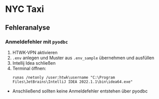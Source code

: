 # NYC Taxi

## Fehleranalyse

### Anmeldefehler mit `pyodbc`

1. HTWK-VPN aktivieren
2. `.env` anlegen und Muster aus `.env_sample` übernehmen und ausfüllen
3. Intellij Idea schließen
4. Terminal öffnen:
    ```shell
    runas /netonly /user:htwk\username "C:\Program Files\JetBrains\IntelliJ IDEA 2022.1.1\bin\idea64.exe"
    ```
- Anschließend sollten keine Anmeldefehler entstehen über pyodbc
